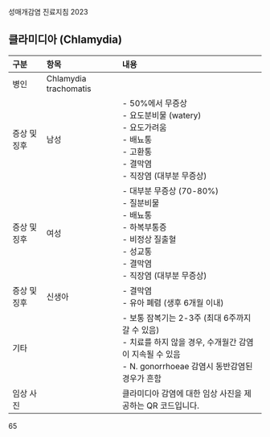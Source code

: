 성매개감염 진료지침 2023

## 클라미디아 (Chlamydia)

| 구분 | 항목 | 내용 |
| :--- | :--- | :--- |
| 병인 | Chlamydia trachomatis | |
| 증상 및 징후 | 남성 | - 50%에서 무증상<br>- 요도분비물 (watery)<br>- 요도가려움<br>- 배뇨통<br>- 고환통<br>- 결막염<br>- 직장염 (대부분 무증상) |
| 증상 및 징후 | 여성 | - 대부분 무증상 (70-80%)<br>- 질분비물<br>- 배뇨통<br>- 하복부통증<br>- 비정상 질출혈<br>- 성교통<br>- 결막염<br>- 직장염 (대부분 무증상) |
| 증상 및 징후 | 신생아 | - 결막염<br>- 유아 폐렴 (생후 6개월 이내) |
| 기타 | | - 보통 잠복기는 2-3주 (최대 6주까지 갈 수 있음)<br>- 치료를 하지 않을 경우, 수개월간 감염이 지속될 수 있음<br>- N. gonorrhoeae 감염시 동반감염된 경우가 흔함 |
| 임상 사진 | | 클라미디아 감염에 대한 임상 사진을 제공하는 QR 코드입니다. |

<PAGE>65